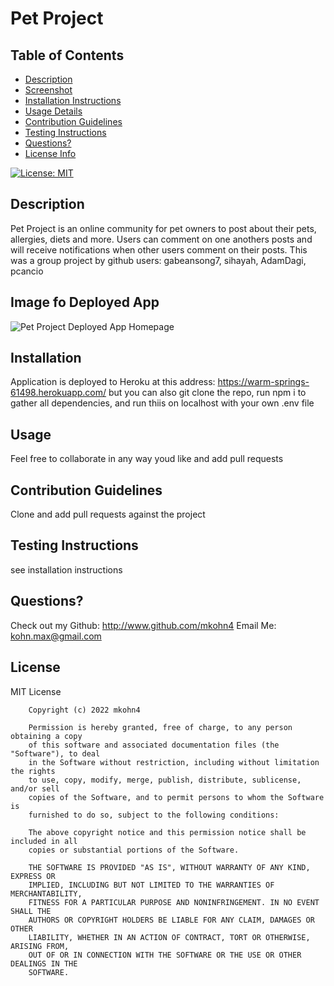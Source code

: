 
# Pet Project

## Table of Contents
* [Description](##description)
* [Screenshot](##screenshot)
* [Installation Instructions](##installation)
* [Usage Details](##usage)
* [Contribution Guidelines](##contribution-guidelines)
* [Testing Instructions](##testing-instructions)
* [Questions?](##questions?)
* [License Info](##license)

[![License: MIT](https://img.shields.io/badge/License-MIT-yellow.svg)](https://opensource.org/licenses/MIT)

## Description

Pet Project is an online community for pet owners to post about their pets, allergies, diets and more.  Users can comment on one anothers posts and will receive notifications when other users comment on their posts.  This was a group project by github users: gabeansong7, sihayah, AdamDagi, pcancio

## Image fo Deployed App
![Pet Project Deployed App Homepage](https://pet-project.herokuapp.com/)


## Installation

Application is deployed to Heroku at this address: https://warm-springs-61498.herokuapp.com/ but you can also git clone the repo, run npm i to gather all dependencies, and run thiis on localhost with your own .env file

## Usage

Feel free to collaborate in any way youd like and add pull requests

## Contribution Guidelines

Clone and add pull requests against the project

## Testing Instructions

see installation instructions

## Questions?

Check out my Github: http://www.github.com/mkohn4
Email Me: kohn.max@gmail.com

## License
MIT License

        Copyright (c) 2022 mkohn4
        
        Permission is hereby granted, free of charge, to any person obtaining a copy
        of this software and associated documentation files (the "Software"), to deal
        in the Software without restriction, including without limitation the rights
        to use, copy, modify, merge, publish, distribute, sublicense, and/or sell
        copies of the Software, and to permit persons to whom the Software is
        furnished to do so, subject to the following conditions:
        
        The above copyright notice and this permission notice shall be included in all
        copies or substantial portions of the Software.
        
        THE SOFTWARE IS PROVIDED "AS IS", WITHOUT WARRANTY OF ANY KIND, EXPRESS OR
        IMPLIED, INCLUDING BUT NOT LIMITED TO THE WARRANTIES OF MERCHANTABILITY,
        FITNESS FOR A PARTICULAR PURPOSE AND NONINFRINGEMENT. IN NO EVENT SHALL THE
        AUTHORS OR COPYRIGHT HOLDERS BE LIABLE FOR ANY CLAIM, DAMAGES OR OTHER
        LIABILITY, WHETHER IN AN ACTION OF CONTRACT, TORT OR OTHERWISE, ARISING FROM,
        OUT OF OR IN CONNECTION WITH THE SOFTWARE OR THE USE OR OTHER DEALINGS IN THE
        SOFTWARE.

